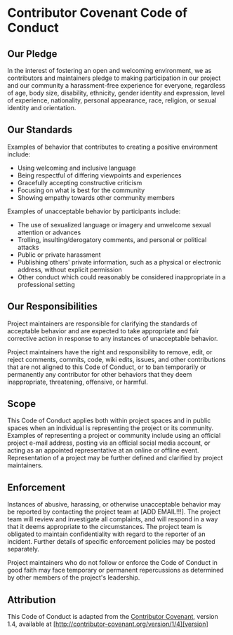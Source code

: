 # Contributor Covenant Code of Conduct

## Our Pledge

In the interest of fostering an open and welcoming environment, we as contributors and
maintainers pledge to making participation in our project and our community a harassment-free
experience for everyone, regardless of age, body size, disability, ethnicity, gender identity
and expression, level of experience, nationality, personal appearance, race, religion, or
sexual identity and orientation.

## Our Standards

Examples of behavior that contributes to creating a positive environment include:

* Using welcoming and inclusive language
* Being respectful of differing viewpoints and experiences
* Gracefully accepting constructive criticism
* Focusing on what is best for the community
* Showing empathy towards other community members

Examples of unacceptable behavior by participants include:

* The use of sexualized language or imagery and unwelcome sexual attention or advances
* Trolling, insulting/derogatory comments, and personal or political attacks
* Public or private harassment
* Publishing others' private information, such as a physical or electronic address, without
  explicit permission
* Other conduct which could reasonably be considered inappropriate in a professional setting

## Our Responsibilities

Project maintainers are responsible for clarifying the standards of acceptable behavior and are
expected to take appropriate and fair corrective action in response to any instances of
unacceptable behavior.

Project maintainers have the right and responsibility to remove, edit, or reject comments,
commits, code, wiki edits, issues, and other contributions that are not aligned to this Code of
Conduct, or to ban temporarily or permanently any contributor for other behaviors that they
deem inappropriate, threatening, offensive, or harmful.

## Scope

This Code of Conduct applies both within project spaces and in public spaces when an individual
is representing the project or its community. Examples of representing a project or community
include using an official project e-mail address, posting via an official social media account,
or acting as an appointed representative at an online or offline event. Representation of a
project may be further defined and clarified by project maintainers.

## Enforcement

Instances of abusive, harassing, or otherwise unacceptable behavior may be reported by
contacting the project team at [ADD EMAIL!!!]. The project team will review
and investigate all complaints, and will respond in a way that it deems appropriate to the
circumstances. The project team is obligated to maintain confidentiality with regard to the
reporter of an incident. Further details of specific enforcement policies may be posted
separately.

Project maintainers who do not follow or enforce the Code of Conduct in good faith may face
temporary or permanent repercussions as determined by other members of the project's
leadership.

## Attribution

This Code of Conduct is adapted from the [Contributor Covenant][homepage], version 1.4,
available at [http://contributor-covenant.org/version/1/4][version]

[homepage]: http://contributor-covenant.org
[version]: http://contributor-covenant.org/version/1/4/
